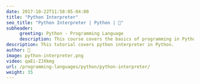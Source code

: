 ```yaml
---
date: 2017-10-22T11:58:05-04:00
title: "Python Interpreter"
seo_title: "Python Interpreter | Python | 🦒"
subheader:
     greeting: Python - Programming Language
     description: This course covers the basics of programming in Python. Work your way through the videos/articles and I'll teach you everything you need to know to start your programming journey!
description: This tutorial covers python interpreter in Python.
author: 🦒
image: python-interpreter.png
video: qaEi-ZJXkmg
url: /programming-languages/python/python-interpreter/
weight: 35
---
```

